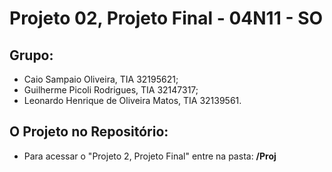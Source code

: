 # Projeto 02, Projeto Final - 04N11 - SO

## Grupo:
* Caio Sampaio Oliveira, TIA 32195621;
* Guilherme Picoli Rodrigues, TIA 32147317;
* Leonardo Henrique de Oliveira Matos, TIA 32139561.

## O Projeto no Repositório:

* Para acessar o "Projeto 2, Projeto Final" entre na pasta: **/Proj**
